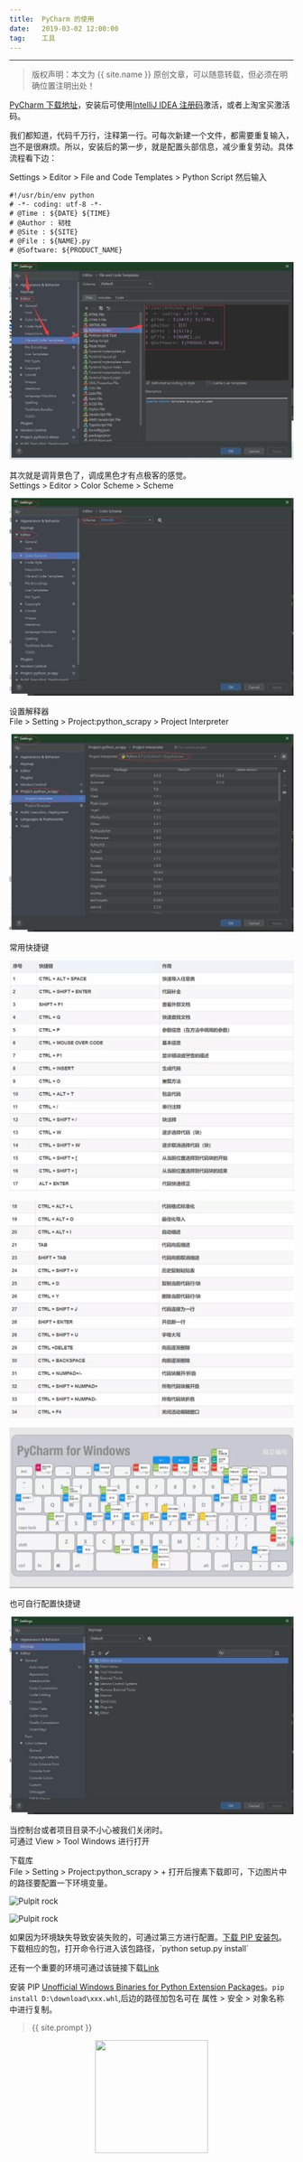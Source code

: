 ```yaml
---              
title:  PyCharm 的使用
date:   2019-03-02 12:00:00
tag:    工具  
---
```


***
> 版权声明：本文为 {{ site.name }} 原创文章，可以随意转载，但必须在明确位置注明出处！

<head><link rel="stylesheet" href="../css/rouge.css"></head>

<a href="https://www.jetbrains.com/pycharm/download/#section=windows">PyCharm 下载地址</a>，安装后可使用<a href="http://idea.lanyus.com">IntelliJ IDEA 注册码</a>激活，或者上淘宝买激活码。    

我们都知道，代码千万行，注释第一行。可每次新建一个文件，都需要重复输入，岂不是很麻烦。所以，安装后的第一步，就是配置头部信息，减少重复劳动。具体流程看下边：    

Settings > Editor > File and Code Templates > Python Script   然后输入       
```
#!/usr/bin/env python 
# -*- coding: utf-8 -*- 
# @Time : ${DATE} ${TIME} 
# @Author : 韧桂 
# @Site : ${SITE} 
# @File : ${NAME}.py 
# @Software: ${PRODUCT_NAME}
```
<p><img border="0" src="/images/layout/20190310/QQ截图20190217180815.png" alt="Pulpit rock" ></p>

其次就是调背景色了，调成黑色才有点极客的感觉。   
Settings > Editor > Color Scheme > Scheme     
<p><img border="0" src="/images/layout/20190310/背景色20190310213814.png" alt="Pulpit rock" ></p>

设置解释器      
File > Setting > Project:python_scrapy > Project Interpreter
<p><img border="0" src="/images/layout/20190310/解释器20190310214813.png" alt="Pulpit rock" ></p>

常用快捷键      
<p><img border="0" src="/images/layout/20190310/mmexport1552224413691.jpg" alt="Pulpit rock" ></p>   
<p><img border="0" src="/images/layout/20190310/mmexport1552224410264.jpg" alt="Pulpit rock" ></p>  
<p><img border="0" src="/images/layout/20190310/mmexport1552224405948.jpg" alt="Pulpit rock" ></p>   
也可自行配置快捷键   
<p><img border="0" src="/images/layout/20190310/快捷键配置20190310214531.png" alt="Pulpit rock" ></p>   

当控制台或者项目目录不小心被我们关闭时。     
可通过   View  > Tool Windows 进行打开   

下载库    
File > Setting > Project:python_scrapy > +    打开后搜素下载即可，下边图片中的路径要配置一下环境变量。    
<p><img border="0" src="/images/layout/20190310/库20190310223625.png" alt="Pulpit rock" ></p>
<p><img border="0" src="/images/layout/20190310/库020190310223751.png" alt="Pulpit rock" ></p>
如果因为环境缺失导致安装失败的，可通过第三方进行配置。<a href="https://pypi.org/project/pip/#files">下载 PIP 安装包</a>。下载相应的包，打开命令行进入该包路径，`python setup.py install`

还有一个重要的环境可通过该链接下载<a href="http://go.microsoft.com/fwlink/?LinkId=691126&fixForIE=.exe.">Link</a>



安装 PIP <a href="https://www.lfd.uci.edu/~gohlke/pythonlibs/">Unofficial Windows Binaries for Python Extension Packages</a>。`pip install D:\download\xxx.whl`,后边的路径加包名可在 属性 > 安全 > 对象名称 中进行复制。











> {{ site.prompt }}

<div  align="center">
<img src="https://rengui520.github.io/images/wechart.jpg" width = "200" height = "200"/>

